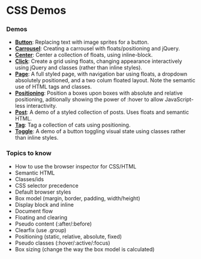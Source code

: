 # CSS Demos

### Demos
- **[Button](./button.html)**: Replacing text with image sprites for a button.
- **[Carrousel](./button.html)**: Creating a carrousel with floats/positioning and jQuery.
- **[Center](./click.html)**: Center a collection of floats, using inline-block.
- **[Click](./click.html)**: Create a grid using floats, changing appearance interactively using jQuery and classes (rather than inline styles).
- **[Page](./page.html)**: A full styled page, with navigation bar using floats, a dropdown absolutely positioned, and a two colum floated layout. Note the semantic use of HTML tags and classes.
- **[Positioning](./positioning.html)**: Position a boxes upon boxes with absolute and relative positioning, aditionally showing the power of :hover to allow JavaScript-less interactivity.
- **[Post](./post.html)**: A demo of a styled collection of posts. Uses floats and semantic HTML.
- **[Tag](./tag.html)**: Tag a collection of cats using positioning.
- **[Toggle](./toggle.html)**: A demo of a button toggling visual state using classes rather than inline styles.

### Topics to know
- How to use the browser inspector for CSS/HTML
- Semantic HTML
- Classes/ids
- CSS selector precedence
- Default browser styles
- Box model (margin, border, padding, width/height)
- Display block and inline
- Document flow
- Floating and clearing
- Pseudo content (:after/:before)
- Clearfix (use .group)
- Positioning (static, relative, absolute, fixed)
- Pseudo classes (:hover/:active/:focus)
- Box sizing (change the way the box model is calculated)
